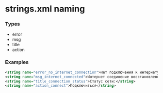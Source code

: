 # strings.xml naming

### Types

* error
* msg
* title
* action

### Examples

```xml
<string name="error_no_internet_connection">Нет подключения к интернету</string>
<string name="msg_internet_connected">Интернет соединение восстановлено</string>
<string name="title_connection_status">Статус сети:</string>
<string name="action_connect">Подключиться</string>
```